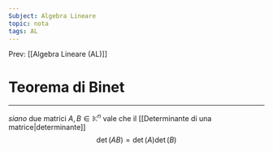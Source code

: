 ```yaml
---
Subject: Algebra Lineare
topic: nota
tags: AL
---
```


Prev: [[Algebra Lineare (AL)]]

# Teorema di Binet
---
_siano_ due matrici $A,B \in \mathbb{K}^{n}$ vale che il [[Determinante di una matrice|determinante]]
$$\det(AB)=\det(A)\det(B)$$